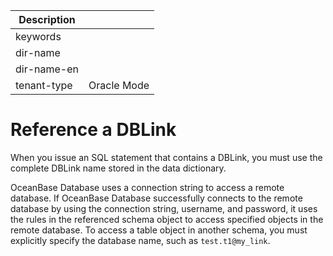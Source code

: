 | Description   |                 |
|---------------|-----------------|
| keywords      |                 |
| dir-name      |                 |
| dir-name-en   |                 |
| tenant-type   | Oracle Mode     |

# Reference a DBLink

When you issue an SQL statement that contains a DBLink, you must use the complete DBLink name stored in the data dictionary.

OceanBase Database uses a connection string to access a remote database. If OceanBase Database successfully connects to the remote database by using the connection string, username, and password, it uses the rules in the referenced schema object to access specified objects in the remote database. To access a table object in another schema, you must explicitly specify the database name, such as `test.t1@my_link`.
